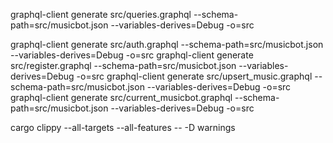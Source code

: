 graphql-client generate src/queries.graphql --schema-path=src/musicbot.json --variables-derives=Debug -o=src

graphql-client generate src/auth.graphql --schema-path=src/musicbot.json --variables-derives=Debug -o=src
graphql-client generate src/register.graphql --schema-path=src/musicbot.json --variables-derives=Debug -o=src
graphql-client generate src/upsert_music.graphql --schema-path=src/musicbot.json --variables-derives=Debug -o=src
graphql-client generate src/current_musicbot.graphql --schema-path=src/musicbot.json --variables-derives=Debug -o=src

cargo clippy --all-targets --all-features -- -D warnings
